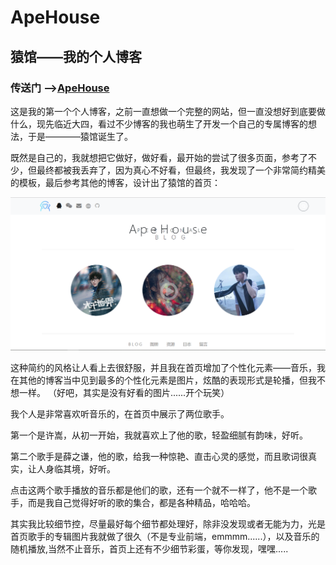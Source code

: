 # ApeHouse
## 猿馆——我的个人博客    

### 传送门 -->[ApeHouse](http://baima46.xiaxixiaxi.cn/)

这是我的第一个个人博客，之前一直想做一个完整的网站，但一直没想好到底要做什么，现先临近大四，看过不少博客的我也萌生了开发一个自己的专属博客的想法，于是————猿馆诞生了。

既然是自己的，我就想把它做好，做好看，最开始的尝试了很多页面，参考了不少，但最终都被我丢弃了，因为真心不好看，但最终，我发现了一个非常简约精美的模板，最后参考其他的博客，设计出了猿馆的首页：

 ![image](https://github.com/BaiMaGod/ApeHouse/blob/master/src/main/webapp/ape/ApeHouse.PNG)
 
 这种简约的风格让人看上去很舒服，并且我在首页增加了个性化元素——音乐，我在其他的博客当中见到最多的个性化元素是图片，炫酷的表现形式是轮播，但我不想一样。
 （好吧，其实是没有好看的图片......开个玩笑）
 
 我个人是非常喜欢听音乐的，在首页中展示了两位歌手。
 
 第一个是许嵩，从初一开始，我就喜欢上了他的歌，轻盈细腻有韵味，好听。
 
 第二个歌手是薛之谦，他的歌，给我一种惊艳、直击心灵的感觉，而且歌词很真实，让人身临其境，好听。
 
 点击这两个歌手播放的音乐都是他们的歌，还有一个就不一样了，他不是一个歌手，而是我自己觉得好听的歌的集合，都是各种精品，哈哈哈。
 
 其实我比较细节控，尽量最好每个细节都处理好，除非没发现或者无能为力，光是首页歌手的专辑图片我就做了很久（不是专业前端，emmmm......），以及音乐的随机播放,当然不止音乐，首页上还有不少细节彩蛋，等你发现，嘿嘿.....
